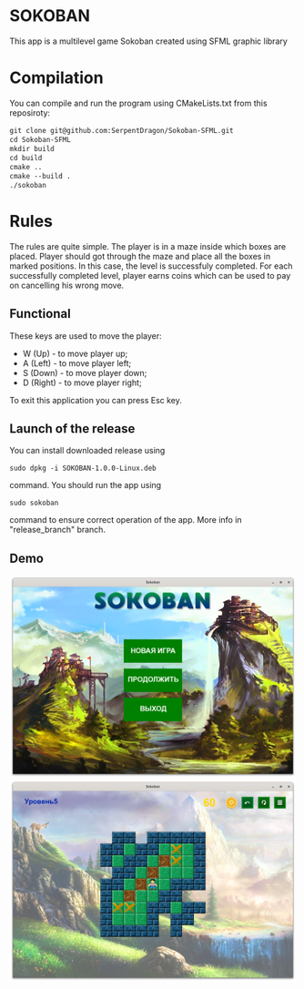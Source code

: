 # SOKOBAN

This app is a multilevel game Sokoban created using SFML graphic library

# Compilation

You can compile and run the program using CMakeLists.txt from this reposiroty: 
```
git clone git@github.com:SerpentDragon/Sokoban-SFML.git
cd Sokoban-SFML
mkdir build
cd build
cmake ..
cmake --build .
./sokoban
```

# Rules

The rules are quite simple. The player is in a maze inside which boxes are placed. Player should got through the maze and place all the boxes in marked positions. In this case, the level is successfuly completed. For each successfully completed level, player earns coins which can be used to pay on cancelling his wrong move.

## Functional
These keys are used to move the player:
* W (Up) - to move player up;
* A (Left) - to move player left;
* S (Down) - to move player down;
* D (Right) - to move player right;

To exit this application you can press Esc key.

## Launch of the release
You can install downloaded release using
```
sudo dpkg -i SOKOBAN-1.0.0-Linux.deb
```
command.
You should run the app using 
```
sudo sokoban
```
command to ensure correct operation of the app. 
More info in "release_branch" branch.
## Demo
![Alt text](https://github.com/SerpentDragon/Sokoban-SFML/blob/master/Demo/demo1.png)
![Alt text](https://github.com/SerpentDragon/Sokoban-SFML/blob/master/Demo/demo2.png)